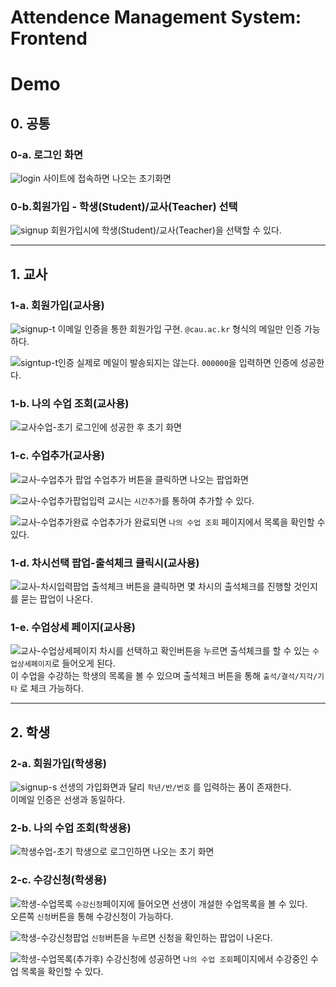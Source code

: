 # Attendence Management System: Frontend

# Demo 

## 0. 공통
### 0-a. 로그인 화면
![login](https://user-images.githubusercontent.com/76427521/120201549-8a6d4d00-c260-11eb-9efb-7dc9ceea6a94.PNG)
사이트에 접속하면 나오는 초기화면

### 0-b.회원가입 - 학생(Student)/교사(Teacher) 선택
![signup](https://user-images.githubusercontent.com/76427521/120201639-a07b0d80-c260-11eb-8214-3ce75858771f.PNG)
회원가입시에 학생(Student)/교사(Teacher)을 선택할 수 있다.
___
## 1. 교사

### 1-a. 회원가입(교사용)
![signup-t](https://user-images.githubusercontent.com/76427521/120205048-79263f80-c264-11eb-9900-ef7f26b790e4.PNG)
이메일 인증을 통한 회원가입 구현. `@cau.ac.kr` 형식의 메일만 인증 가능하다.

![signtup-t인증](https://user-images.githubusercontent.com/76427521/120205086-85aa9800-c264-11eb-8827-f6f00b2efa80.PNG)
실제로 메일이 발송되지는 않는다. `000000`을 입력하면 인증에 성공한다.

### 1-b. 나의 수업 조회(교사용)
![교사수업-초기](https://user-images.githubusercontent.com/76427521/120206490-37969400-c266-11eb-87dd-134270d4dc46.PNG)
로그인에 성공한 후 초기 화면

### 1-c. 수업추가(교사용)
![교사-수업추가 팝업](https://user-images.githubusercontent.com/76427521/120205160-9955fe80-c264-11eb-9b16-8ace67699446.PNG)
수업추가 버튼을 클릭하면 나오는 팝업화면

![교사-수업추가팝업입력](https://user-images.githubusercontent.com/76427521/120205198-a377fd00-c264-11eb-91da-f2b443381bec.PNG)
교시는 `시간추가`를 통하여 추가할 수 있다.

![교사-수업추가완료](https://user-images.githubusercontent.com/76427521/120205845-65c7a400-c265-11eb-8541-4c500b81c1e9.PNG)
수업추가가 완료되면 `나의 수업 조회` 페이지에서 목록을 확인할 수 있다.

### 1-d. 차시선택 팝업-출석체크 클릭시(교사용)
![교사-차시입력팝업](https://user-images.githubusercontent.com/76427521/120205251-b4c10980-c264-11eb-89b9-d3eef65821ca.PNG)
출석체크 버튼을 클릭하면 몇 차시의 출석체크를 진행할 것인지를 묻는 팝업이 나온다.

### 1-e. 수업상세 페이지(교사용)
![교사-수업상세페이지](https://user-images.githubusercontent.com/76427521/120205277-bdb1db00-c264-11eb-9e31-84b0e18bbaaf.PNG)
차시를 선택하고 확인버튼을 누르면 출석체크를 할 수 있는 `수업상세페이지`로 들어오게 된다.<br>
이 수업을 수강하는 학생의 목록을 볼 수 있으며 출석체크 버튼을 통해 `출석/결석/지각/기타` 로 체크 가능하다.

___
## 2. 학생

### 2-a. 회원가입(학생용)
![signup-s](https://user-images.githubusercontent.com/76427521/120205300-c5717f80-c264-11eb-9535-a4dbeaa302d6.PNG)
선생의 가입화면과 달리 `학년/반/번호` 를 입력하는 폼이 존재한다.<br>
이메일 인증은 선생과 동일하다.

### 2-b. 나의 수업 조회(학생용)
![학생수업-초기](https://user-images.githubusercontent.com/76427521/120205337-d15d4180-c264-11eb-9364-ea647a608311.PNG)
학생으로 로그인하면 나오는 초기 화면

### 2-c. 수강신청(학생용)
![학생-수업목록](https://user-images.githubusercontent.com/76427521/120205450-ee921000-c264-11eb-8c26-662c32870152.PNG)
`수강신청`페이지에 들어오면 선생이 개설한 수업목록을 볼 수 있다.<br>오른쪽 `신청`버튼을 통해 수강신청이 가능하다.

![학생-수강신청팝업](https://user-images.githubusercontent.com/76427521/120205476-f5b91e00-c264-11eb-8f96-6b270056c00a.PNG)
`신청`버튼을 누르면 신청을 확인하는 팝업이 나온다.

![학생-수업목록(추가후)](https://user-images.githubusercontent.com/76427521/120205506-fe115900-c264-11eb-9ad9-42a01b27ee0c.PNG)
수강신청에 성공하면 `나의 수업 조회`페이지에서 수강중인 수업 목록을 확인할 수 있다.
